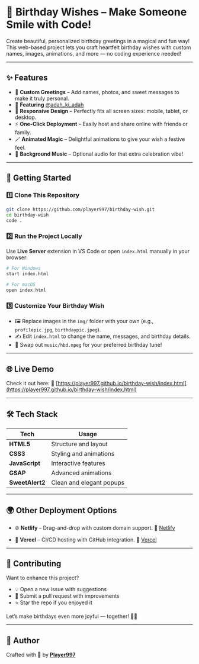 # 🎉 Birthday Wishes – Make Someone Smile with Code!

Create beautiful, personalized birthday greetings in a magical and fun way! This web-based project lets you craft heartfelt birthday wishes with custom names, images, animations, and more — no coding experience needed!

---

## ✨ Features

* 🎈 **Custom Greetings** – Add names, photos, and sweet messages to make it truly personal.
* 🌟 **Featuring** [@adah\_ki\_adah](https://www.instagram.com/adah_ki_adah)
* 📱 **Responsive Design** – Perfectly fits all screen sizes: mobile, tablet, or desktop.
* ⚡ **One-Click Deployment** – Easily host and share online with friends or family.
* 🪄 **Animated Magic** – Delightful animations to give your wish a festive feel.
* 🎵 **Background Music** – Optional audio for that extra celebration vibe!

---

## 🚀 Getting Started

### 1️⃣ Clone This Repository

```bash
git clone https://github.com/player997/birthday-wish.git
cd birthday-wish
code .
```

### 2️⃣ Run the Project Locally

Use **Live Server** extension in VS Code or open `index.html` manually in your browser:

```bash
# For Windows
start index.html

# For macOS
open index.html
```

### 3️⃣ Customize Your Birthday Wish

* 🖼️ Replace images in the `img/` folder with your own (e.g., `profilepic.jpg`, `birthdaypic.jpeg`).
* ✍️ Edit `index.html` to change the name, messages, and birthday details.
* 🎵 Swap out `music/hbd.mpeg` for your preferred birthday tune!

---

## 🌐 Live Demo

Check it out here:
🔗 [https://player997.github.io/birthday-wish/index.html](https://player997.github.io/birthday-wish/index.html)

---

## 🛠️ Tech Stack

| Tech            | Usage                    |
| --------------- | ------------------------ |
| **HTML5**       | Structure and layout     |
| **CSS3**        | Styling and animations   |
| **JavaScript**  | Interactive features     |
| **GSAP**        | Advanced animations      |
| **SweetAlert2** | Clean and elegant popups |

---

## 🌍 Other Deployment Options

* 🌐 **Netlify** – Drag-and-drop with custom domain support.
  🔗 [Netlify](https://www.netlify.com/)

* 🚀 **Vercel** – CI/CD hosting with GitHub integration.
  🔗 [Vercel](https://vercel.com/)

---

## 🤝 Contributing

Want to enhance this project?

* 💡 Open a new issue with suggestions
* 🔧 Submit a pull request with improvements
* ⭐ Star the repo if you enjoyed it

Let’s make birthdays even more joyful — together! 🎂💖

---

## 👤 Author

Crafted with 💚 by [**Player997**](https://github.com/Player997)
